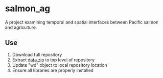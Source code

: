 # salmon_ag
A project examining temporal and spatial interfaces between Pacific salmon and agriculture.

## Use
1. Download full repository  
2. Extract [data.zip](https://figshare.com/s/8bf3c1fbd0d48bece539) to top level of repository  
3. Update "wd" object to local repository location  
4. Ensure all libraries are properly installed  
